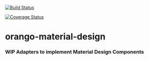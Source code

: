 [![Build Status](https://travis-ci.org/o-rango/orango-material-design.svg)](https://travis-ci.org/o-rango/orango-material-design)

[![Coverage Status](https://coveralls.io/repos/github/o-rango/orango-material-design/badge.svg?branch=develop)](https://coveralls.io/github/o-rango/orango-material-design?branch=develop)

# orango-material-design

###  WIP  Adapters to implement Material Design Components




